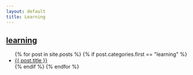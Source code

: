 ```yaml
---
layout: default
title: Learning
---
```

## [learning]({{page.title}})
<!--
<ul class="archive">
    //    
     //   <li><a href="{{ item.link }}" title="{{ item.description }}" rel="external">{{ item.title }}</a></li>
    //   
</ul>
-->

<div>
  <ul class="archive">
  {% for post in site.posts %}
    {% if post.categories.first == "learning"  %}
      <li>
      <a href="{{ post.url }}"> {{ post.title }}</a>
      <!--
      <span class="archivedate hidemobile">{{ post.date | date: "%b %d, %Y"}}</span>
      -->
      </li>
    {% endif %}
  {% endfor %}
  </ul>
</div>

